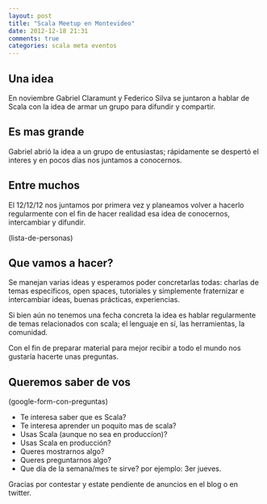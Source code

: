 ```yaml
---
layout: post
title: "Scala Meetup en Montevideo"
date: 2012-12-18 21:31
comments: true
categories: scala meta eventos
---
```


## Una idea

En noviembre Gabriel Claramunt y Federico Silva se juntaron a hablar de Scala con la idea de 
armar un grupo para difundir y compartir.

## Es mas grande 

Gabriel abrió la idea a un grupo de entusiastas; rápidamente se despertó el interes y en pocos días 
nos juntamos a conocernos.

## Entre muchos

El 12/12/12 nos juntamos por primera vez y planeamos volver a hacerlo regularmente con el fin de 
hacer realidad esa idea de conocernos, intercambiar y difundir.

(lista-de-personas)

## Que vamos a hacer?

Se manejan varias ideas y esperamos poder concretarlas todas: charlas de temas específicos,
open spaces, tutoriales y simplemente fraternizar e intercambiar ideas, buenas prácticas, experiencias.

Si bien aún no tenemos una fecha concreta la idea es hablar regularmente de temas relacionados con scala;
el lenguaje en sí, las herramientas, la comunidad. 

Con el fin de preparar material para mejor recibir a todo el mundo nos gustaría hacerte unas preguntas.

## Queremos saber de vos

(google-form-con-preguntas)

* Te interesa saber que es Scala?
* Te interesa aprender un poquito mas de scala?
* Usas Scala (aunque no sea en produccíon)?
* Usas Scala en producción? 
* Queres mostrarnos algo?
* Queres preguntarnos algo?
* Que día de la semana/mes te sirve? por ejemplo: 3er jueves.

Gracias por contestar y estate pendiente de anuncios en el blog o en twitter.


